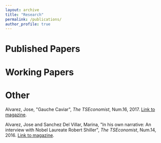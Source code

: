 ```yaml
---
layout: archive
title: "Research"
permalink: /publications/
author_profile: true
---
```


Published Papers
===

Working Papers
===

Other
===

Alvarez, Jose, "Gauche Caviar", *The TSEconomist*, Num.16, 2017. [Link to magazine](https://thetseconomist.files.wordpress.com/2018/01/issue16-compressed.pdf).

Alvarez, Jose and Sanchez Del Villar, Marina, "In his own narrative: An interview with Nobel Laureate Robert Shiller", *The TSEconomist*, Num.14, 2016. [Link to magazine](https://thetseconomist.files.wordpress.com/2019/10/issue_14-thomas.pdf).

<!-- {% if author.googlescholar %}
  You can also find my articles on <u><a href="{{author.googlescholar}}">my Google Scholar profile</a>.</u>
{% endif %}

{% include base_path %}

{% for post in site.publications reversed %}
  {% include archive-single.html %}
{% endfor %} -->
